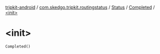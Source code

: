 [tripkit-android](../../../index.md) / [com.skedgo.tripkit.routingstatus](../../index.md) / [Status](../index.md) / [Completed](index.md) / [&lt;init&gt;](./-init-.md)

# &lt;init&gt;

`Completed()`
